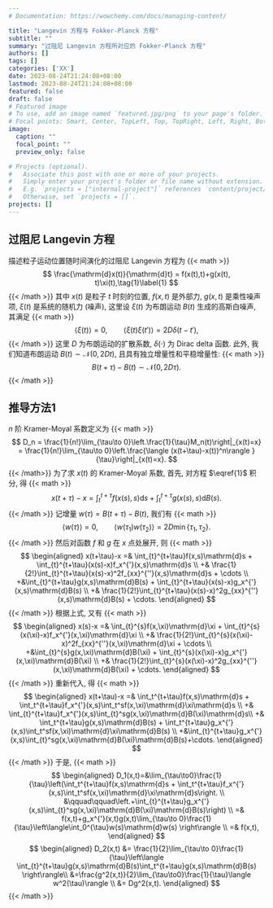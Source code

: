 ```yaml
---
# Documentation: https://wowchemy.com/docs/managing-content/

title: "Langevin 方程与 Fokker-Planck 方程"
subtitle: ""
summary: "过阻尼 Langevin 方程所对应的 Fokker-Planck 方程"
authors: []
tags: []
categories: ['XX']
date: 2023-08-24T21:24:08+08:00
lastmod: 2023-08-24T21:24:08+08:00
featured: false
draft: false
# Featured image
# To use, add an image named `featured.jpg/png` to your page's folder.
# Focal points: Smart, Center, TopLeft, Top, TopRight, Left, Right, BottomLeft, Bottom, BottomRight.
image:
  caption: ""
  focal_point: ""
  preview_only: false

# Projects (optional).
#   Associate this post with one or more of your projects.
#   Simply enter your project's folder or file name without extension.
#   E.g. `projects = ["internal-project"]` references `content/project/deep-learning/index.md`.
#   Otherwise, set `projects = []`.
projects: []
---
```

## 过阻尼 Langevin 方程

描述粒子运动位置随时间演化的过阻尼 Langevin 方程为
{{< math >}}
$$
\frac{\mathrm{d}x(t)}{\mathrm{d}t} = f(x(t),t)+g(x(t), t)\xi(t),\tag{1}\label{1}
$$
{{< /math >}}
其中 $x(t)$ 是粒子 $t$ 时刻的位置, $f(x,t)$ 是外部力, $g(x,t)$ 是乘性噪声项, $\xi(t)$ 是系统的随机力 (噪声), 这里设 $\xi(t)$ 为布朗运动 $B(t)$ 生成的高斯白噪声, 其满足
{{< math >}}
$$
\langle \xi(t)\rangle = 0, \qquad 
\langle \xi(t)\xi(t')\rangle = 2D\delta(t-t'),
$$
{{< /math >}}
这里 $D$ 为布朗运动的扩散系数, $\delta(\cdot)$ 为 Dirac delta 函数. 
此外, 我们知道布朗运动 $B(t)\sim\mathcal{N}(0,2Dt)$, 且具有独立增量性和平稳增量性:
{{< math >}}
$$
B(t+\tau)-B(t)\sim\mathcal{N}(0, 2D\tau).
$$
{{< /math >}}

## 推导方法1

$n$ 阶 Kramer-Moyal 系数定义为
{{< math >}}
$$
D_n = \frac{1}{n!}\lim_{\tau\to 0}\left.\frac{1}{\tau}M_n(t)\right|_{x(t)=x} = \frac{1}{n!}\lim_{\tau\to 0}\left.\frac{\langle (x(t+\tau)-x(t))^n\rangle }{\tau}\right|_{x(t)=x}.
$$
{{< /math>}}
为了求 $x(t)$ 的 Kramer-Moyal 系数, 首先, 对方程 $\eqref{1}$ 积分, 得
{{< math >}}
$$
x(t+\tau)-x = \int_{t}^{t+\tau}f(x(s),s)\mathrm{d}s+\int_{t}^{t+\tau}g(x(s),s)\mathrm{d}B(s).
$$
{{< /math >}}
记增量 $w(\tau)=B(t+\tau)-B(t)$, 我们有
{{< math >}}
$$
\langle w(\tau)\rangle =0,\qquad \langle w(\tau_1)w(\tau_2)\rangle = 2D\min\{\tau_1,\tau_2\}.
$$
{{< /math >}}
然后对函数 $f$ 和 $g$ 在 $x$ 点处展开, 则
{{< math >}}
$$
\begin{aligned}
x(t+\tau)-x =& \int_{t}^{t+\tau}f(x,s)\mathrm{d}s + \int_{t}^{t+\tau}(x(s)-x)f_x^{'}(x,s)\mathrm{d}s \\
+& \frac{1}{2!}\int_{t}^{t+\tau}(x(s)-x)^2f_{xx}^{''}(x,s)\mathrm{d}s + \cdots  \\
+&\int_{t}^{t+\tau}g(x,s)\mathrm{d}B(s) + \int_{t}^{t+\tau}(x(s)-x)g_x^{'}(x,s)\mathrm{d}B(s) \\
+& \frac{1}{2!}\int_{t}^{t+\tau}(x(s)-x)^2g_{xx}^{''}(x,s)\mathrm{d}B(s) + \cdots.
\end{aligned}
$$
{{< /math >}}
根据上式, 又有
{{< math >}}
$$
\begin{aligned}
x(s)-x =& \int_{t}^{s}f(x,\xi)\mathrm{d}\xi + \int_{t}^{s}(x(\xi)-x)f_x^{'}(x,\xi)\mathrm{d}\xi \\
+& \frac{1}{2!}\int_{t}^{s}(x(\xi)-x)^2f_{xx}^{''}(x,\xi)\mathrm{d}\xi + \cdots  \\
+&\int_{t}^{s}g(x,\xi)\mathrm{d}B(\xi) + \int_{t}^{s}(x(\xi)-x)g_x^{'}(x,\xi)\mathrm{d}B(\xi) \\
+& \frac{1}{2!}\int_{t}^{s}(x(\xi)-x)^2g_{xx}^{''}(x,\xi)\mathrm{d}B(\xi) + \cdots.
\end{aligned}
$$
{{< /math >}}
重新代入, 得
{{< math >}}
$$
\begin{aligned}
x(t+\tau)-x =& \int_t^{t+\tau}f(x,s)\mathrm{d}s + \int_t^{t+\tau}f_x^{'}(x,s)\int_t^sf(x,\xi)\mathrm{d}\xi\mathrm{d}s \\
+& \int_{t}^{t+\tau}f_x^{'}(x,s)\int_{t}^sg(x,\xi)\mathrm{d}B(\xi)\mathrm{d}s\\
+& \int_t^{t+\tau}g(x,s)\mathrm{d}B(s) + \int_t^{t+\tau}g_x^{'}(x,s)\int_t^sf(x,\xi)\mathrm{d}\xi\mathrm{d}B(s) \\
+&\int_{t}^{t+\tau}g_x^{'}(x,s)\int_{t}^sg(x,\xi)\mathrm{d}B(\xi)\mathrm{d}B(s)+\cdots.
\end{aligned}
$$
{{< /math >}}
于是,
{{< math >}}
$$
\begin{aligned}
D_1(x,t)=&\lim_{\tau\to0}\frac{1}{\tau}\left(\int_t^{t+\tau}f(x,s)\mathrm{d}s + \int_t^{t+\tau}f_x^{'}(x,s)\int_t^sf(x,\xi)\mathrm{d}\xi\mathrm{d}s\right. \\
&\qquad\qquad\left.+\int_{t}^{t+\tau}g_x^{'}(x,s)\int_{t}^sg(x,\xi)\mathrm{d}B(\xi)\mathrm{d}B(s)\right) \\
=& f(x,t)+g_x^{'}(x,t)g(x,t)\lim_{\tau\to 0}\frac{1}{\tau}\left\langle\int_0^{\tau}w(s)\mathrm{d}w(s) \right\rangle \\
=& f(x,t),
\end{aligned}
$$
$$
\begin{aligned}
D_2(x,t) &= \frac{1}{2}\lim_{\tau\to 0}\frac{1}{\tau}\left\langle \int_{t}^{t+\tau}g(x,s)\mathrm{d}B(s)\int_t^{t+\tau}g(x,s)\mathrm{d}B(s) \right\rangle\\
&=\frac{g^2(x,t)}{2}\lim_{\tau\to0}\frac{1}{\tau}\langle w^2(\tau)\rangle \\
&= Dg^2(x,t).
\end{aligned}
$$
{{< /math >}}

